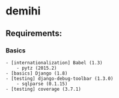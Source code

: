 # demihi

## Requirements:

### Basics  
    - [internationalization] Babel (1.3)
        - pytz (2015.2)
    - [basics] Django (1.8)
    - [testing] django-debug-toolbar (1.3.0)
        - sqlparse (0.1.15)
    - [testing] coverage (3.7.1)
